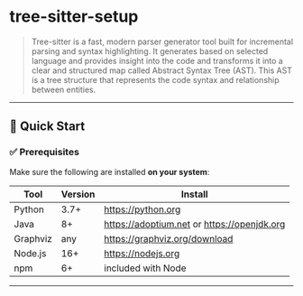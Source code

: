 # tree-sitter-setup

> Tree-sitter is a fast, modern parser generator tool built for incremental parsing and syntax highlighting. It generates based on selected language and provides insight into the code and transforms it into a clear and structured map called Abstract Syntax Tree (AST). This AST is a tree structure that represents the code syntax and relationship between entities.

---

## 🚀 Quick Start

### ✅ Prerequisites

Make sure the following are installed **on your system**:

| Tool         | Version | Install |
|--------------|---------|---------|
| Python       | 3.7+    | https://python.org |
| Java         | 8+      | https://adoptium.net or https://openjdk.org |
| Graphviz     | any     | https://graphviz.org/download |
| Node.js      | 16+     | https://nodejs.org |
| npm          | 6+      | included with Node |

---